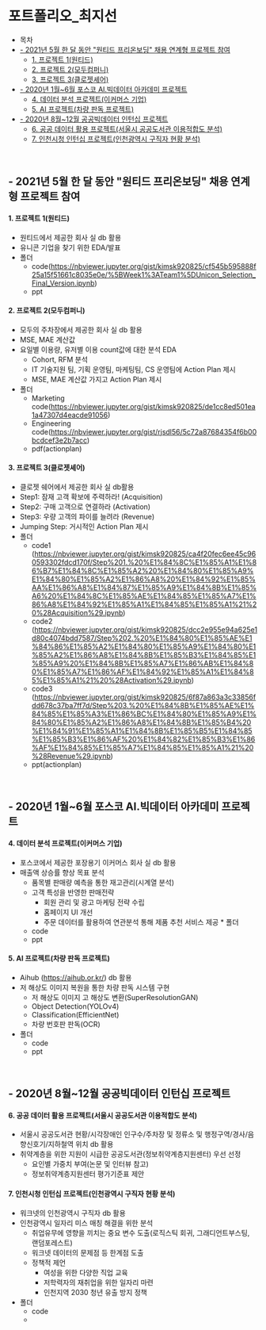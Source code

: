 # 포트폴리오_최지선
- 목차  
- [- 2021년 5월 한 달 동안 "원티드 프리온보딩" 채용 연계형 프로젝트 참여](#--2021년-5월-한-달-동안-원티드-프리온보딩-채용-연계형-프로젝트-참여)
    + [1. 프로젝트 1(원티드)](#1-프로젝트-1원티드)
    + [2. 프로젝트 2(모두컴퍼니)](#2-프로젝트-2모두컴퍼니)
    + [3. 프로젝트 3(클로젯셰어)](#3-프로젝트-3클로젯셰어)
- [- 2020년 1월~6월 포스코 AI.빅데이터 아카데미 프로젝트](#--2020년-1월6월-포스코-ai빅데이터-아카데미-프로젝트)
    + [4. 데이터 분석 프로젝트(이커머스 기업)](#4-데이터-분석-프로젝트이커머스-기업)
    + [5. AI 프로젝트(차량 판독 프로젝트)](#5-ai-프로젝트차량-판독-프로젝트)
- [- 2020년 8월~12월 공공빅데이터 인턴십 프로젝트](#--2020년-8월12월-공공빅데이터-인턴십-프로젝트)
    + [6. 공공 데이터 활용 프로젝트(서울시 공공도서관 이용적합도 분석)](#6-공공-데이터-활용-프로젝트서울시-공공도서관-이용적합도-분석)
    + [7. 인천시청 인턴십 프로젝트(인천광역시 구직자 현황 분석)](#7-인천시청-인턴십-프로젝트인천광역시-구직자-현황-분석)


</br>

## - 2021년 5월 한 달 동안 "원티드 프리온보딩" 채용 연계형 프로젝트 참여

#### 1. 프로젝트 1(원티드) 
   * 원티드에서 제공한 회사 실 db 활용
   * 유니콘 기업을 찾기 위한 EDA/발표
   * 폴더
     - code(https://nbviewer.jupyter.org/gist/kimsk920825/cf545b595888f25a15f51661c8035e0e/%5BWeek1%3ATeam1%5DUnicon_Selection_Final_Version.ipynb)
     - ppt
#### 2. 프로젝트 2(모두컴퍼니)
   * 모두의 주차장에서 제공한 회사 실 db 활용
   * MSE, MAE 계산값
   * 요일별 이용량, 유저별 이용 count값에 대한 분석 EDA
     * Cohort, RFM 분석
     * IT 기술지원 팀, 기획 운영팀, 마케팅팀, CS 운영팀에 Action Plan 제시
     * MSE, MAE 계산값 가지고 Action Plan 제시
   * 폴더
     - Marketing code(https://nbviewer.jupyter.org/gist/kimsk920825/de1cc8ed501ea1a47307d4eacde91056)
     - Engineering code(https://nbviewer.jupyter.org/gist/rjsdl56/5c72a87684354f6b00bcdcef3e2b7acc)
     - pdf(actionplan)
#### 3. 프로젝트 3(클로젯셰어)
   * 클로젯 쉐어에서 제공한 회사 실 db활용
   * Step1: 잠재 고객 확보에 주력하라! (Acquisition)
   * Step2: 구매 고객으로 연결하라 (Activation)
   * Step3: 우량 고객의 파이를 늘려라 (Revenue)
   * Jumping Step: 거시적인 Action Plan 제시
   * 폴더
     - code1
(https://nbviewer.jupyter.org/gist/kimsk920825/ca4f20fec6ee45c960593302fdcd170f/Step%201.%20%E1%84%8C%E1%85%A1%E1%86%B7%E1%84%8C%E1%85%A2%20%E1%84%80%E1%85%A9%E1%84%80%E1%85%A2%E1%86%A8%20%E1%84%92%E1%85%AA%E1%86%A8%E1%84%87%E1%85%A9%E1%84%8B%E1%85%A6%20%E1%84%8C%E1%85%AE%E1%84%85%E1%85%A7%E1%86%A8%E1%84%92%E1%85%A1%E1%84%85%E1%85%A1%21%20%28Acquisition%29.ipynb)
     - code2
(https://nbviewer.jupyter.org/gist/kimsk920825/dcc2e955e94a625e1d80c4074bdd7587/Step%202.%20%E1%84%80%E1%85%AE%E1%84%86%E1%85%A2%E1%84%80%E1%85%A9%E1%84%80%E1%85%A2%E1%86%A8%E1%84%8B%E1%85%B3%E1%84%85%E1%85%A9%20%E1%84%8B%E1%85%A7%E1%86%AB%E1%84%80%E1%85%A7%E1%86%AF%E1%84%92%E1%85%A1%E1%84%85%E1%85%A1%21%20%28Activation%29.ipynb)  
     - code3
(https://nbviewer.jupyter.org/gist/kimsk920825/6f87a863a3c33856fdd678c37ba7ff7d/Step%203.%20%E1%84%8B%E1%85%AE%E1%84%85%E1%85%A3%E1%86%BC%E1%84%80%E1%85%A9%E1%84%80%E1%85%A2%E1%86%A8%E1%84%8B%E1%85%B4%20%E1%84%91%E1%85%A1%E1%84%8B%E1%85%B5%E1%84%85%E1%85%B3%E1%86%AF%20%E1%84%82%E1%85%B3%E1%86%AF%E1%84%85%E1%85%A7%E1%84%85%E1%85%A1%21%20%28Revenue%29.ipynb)
     - ppt(actionplan)
</br>

## - 2020년 1월~6월 포스코 AI.빅데이터 아카데미 프로젝트

#### 4. 데이터 분석 프로젝트(이커머스 기업)
   * 포스코에서 제공한 포장용기 이커머스 회사 실 db 활용
   * 매출액 상승률 향상 목표 분석
     * 품목별 판매량 예측을 통한 재고관리(시계열 분석)
     * 고객 특성을 반영한 판매전략
       - 회원 관리 및 광고 마케팅 전략 수립
       - 홈페이지 UI 개선
       - 주문 데이터를 활용하여 연관분석 통해 제품 추천 서비스 제공
    * 폴더
     - code
     - ppt   
#### 5. AI 프로젝트(차량 판독 프로젝트)
   * Aihub (https://aihub.or.kr/) db 활용
   * 저 해상도 이미지 복원을 통한 차량 판독 시스템 구현
     * 저 해상도 이미지 고 해상도 변환(SuperResolutionGAN)
     * Object Detection(YOLOv4)
     * Classification(EfficientNet)
     * 차량 번호판 판독(OCR)
   * 폴더
     - code
     - ppt 

</br>

## - 2020년 8월~12월 공공빅데이터 인턴십 프로젝트

#### 6. 공공 데이터 활용 프로젝트(서울시 공공도서관 이용적합도 분석)
   * 서울시 공공도서관 현황/시각장애인 인구수/주차장 및 정류소 및 행정구역/경사/음향신호기/지하철역 위치 db 활용
   * 취약계층을 위한 지원이 시급한 공공도서관(정보취약계층지원센터) 우선 선정
     * 요인별 가중치 부여(논문 및 인터뷰 참고)
     * 정보취약계층지원센터 평가기준표 제안

#### 7. 인천시청 인턴십 프로젝트(인천광역시 구직자 현황 분석)
   * 워크넷의 인천광역시 구직자 db 활용
   * 인천광역시 일자리 미스 매칭 해결을 위한 분석
     * 취업유무에 영향을 끼치는 중요 변수 도출(로직스틱 회귀, 그래디언트부스팅, 랜덤포레스트)
     * 워크넷 데이터의 문제점 등 한계점 도출
     * 정책적 제언
       - 여성을 위한 다양한 직업 교육
       - 저학력자의 재취업을 위한 일자리 마련
       - 인천지역 2030 청년 유출 방지 정책
   * 폴더
     - code
     - 
